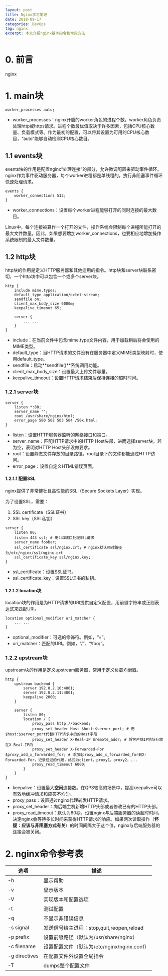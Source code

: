 ```yaml
---
layout: post
title: Nginx学习笔记
date: 2018-09-17
categories: DevOps
tag: nginx
excerpt: 本文介绍nginx基本指令和常用方法
---
```


# 0. 前言

nginx

# 1. main块

```
worker_processes auto;
```

- worker_processes：nginx开启的worker角色的进程个数，worker角色负责处理http或https请求。进程个数最优值取决于许多因素，包括CPU核心数量、负载模式等。作为最初的配置，可以将其设置为可用的CPU核心数目，“auto”能够自动检测CPU核心数目。

## 1.1 events块

events块的作用是配置nginx“处理连接”的部分，允许微调配置来驱动事件循环。nginx作为事件驱动服务器，每个worker进程都是单线程的，执行非阻塞事件循环快速处理请求。

```
events {
    worker_connections 512;
}
```

- worker_connections：设置每个worker进程能够打开的同时连接的最大数目。

Linux中，每个连接被算作一个打开的文件，操作系统会限制每个进程所能打开的最大文件数量。因此，如果想要增加worker_connections，也要相应地增加操作系统限制的最大文件数量。

## 1.2 http块

http块的作用是定义HTTP服务器和其他适用的指令。http块和server块联系密切，一个http块中可以包含一个或多个server块。

```
http {
    include mime.types;
    default_type application/octet-stream;
    sendfile on;
    client_max_body_size 6000m;
    keepalive_timeout 65;
    
    server {
        ... ...
    }
}
```

- include：在当前文件中包含mime.type文件内容，用于加载稍后将会使用的MIME类型。
- default_type：当HTTP请求的文件没有在服务器中定义MIME类型映射时，使用default_type。
- sendfile：启动**sendfile()**系统调用功能。
- client_max_body_size：设置最大上传文件容量。
- keepalive_timeout：设置HTTP请求结束后保持连接的超时时间。

### 1.2.1 server块

```
server {
    listen *:80;
    server_name "";
    root /usr/share/nginx/html;
    error_page 500 502 503 504 /50x.html;
}
```

- listen：设置HTTP服务器监听的网络接口和端口。
- server_name：匹配HTTP请求中的HTTP Host头部，进而选择server块。若为空，表明对HTTP Host头部没做要求。
- root：设置静态文件存放的目录路径。root目录下的文件都能通过HTTP访问。
- error_page：设置自定义HTML错误页面。

#### 1.2.1.1 配置SSL

nginx提供了非常健壮且高性能的SSL（Secure Sockets Layer）实现。

为了设置SSL，需要：
1. SSL certificate（SSL证书）
2. SSL key（SSL私钥）

```
server {
    listen 80;
    listen 443 ssl; # 用443端口处理SSL请求
    server_name foobar;
    ssl_certificate ssl/nginx.crt; # nginx默认相对路径为/etc/nginx/ssl/nginx.crt
    ssl_certificate_key ssl/nginx.key;
}
```

- ssl_certificate：设置SSL证书。
- ssl_certificate_key：设置SSL证书的私钥。

#### 1.2.1.2 location块

location块的作用是为HTTP请求的URI提供自定义配置，用前缀字符串或正则表达式来匹配URI。

```
location optional_modifier uri_matcher {
    ... ...
}
```

- optional_modifier：可选的修饰符。例如，“=”。
- uri_matcher：匹配的URI。例如，“/”、“/foo/”。

### 1.2.2 upstream块

upstream块的作用是定义upstream服务器，常用于定义负载均衡器。

```
http {
    upstream backend {
        server 192.0.2.10:4801;
        server 192.0.2.11:4801;
        keepalive 2000;
    }

    server {
        listen 80;
        location / {
            proxy_pass http://backend;
            proxy_set_header Host $host:$server_port; # 用$host:$server_port代替HTTP请求中的的Host字段
            proxy_set_header X-Real-IP $remote_addr; # 将客户端IP地址存放在X-Real-IP内
            proxy_set_header X-Forwarded-For $proxy_add_x_forwarded_for; # 添加$proxy_add_x_forwarded_for到X-Forwarded-For，记录经过的代理，格式为client，proxy1，proxy2，...
            proxy_read_timeout 6000;
        }
    }
}
```

- keepalive：设置最大**空闲**连接数。在QPS较高的场景中，提高keepalive可以有效地缓冲请求和应答不均匀。
- proxy_pass：设置通过nginx代理转发HTTP请求。
- proxy_set_header：向后端主机新增HTTP头部或者修改已有的HTTP头部。
- proxy_read_timeout：默认为60秒。设置nginx与后端服务器的读超时时间，决定nginx会等待多长时间来获得HTTP请求的响应。如果两次读取操作（**怀疑：应该与非阻塞方式有关**）的时间间隔大于这个值，nginx与后端服务器的连接会被关闭。

# 2. nginx命令参考表

| 选项 | 描述 |
|--------|--------|
|   -h   | 显示帮助 |
|   -v   | 显示版本 |
|   -V   | 实现版本和配置选项 |
|   -t   | 测试配置 |
|   -q   | 不显示非错误信息 |
|   -s signal   | 发送信号给主进程：stop,quit,reopen,reload |
|   -p prefix   | 设置前缀路径（默认为/usr/share/nginx） |
|   -c filename | 设置配置文件（默认为/etc/nginx/nginx.conf） |
|   -g directives | 在配置文件外设置全局指令 |
|   -T   | dumps整个配置文件 |